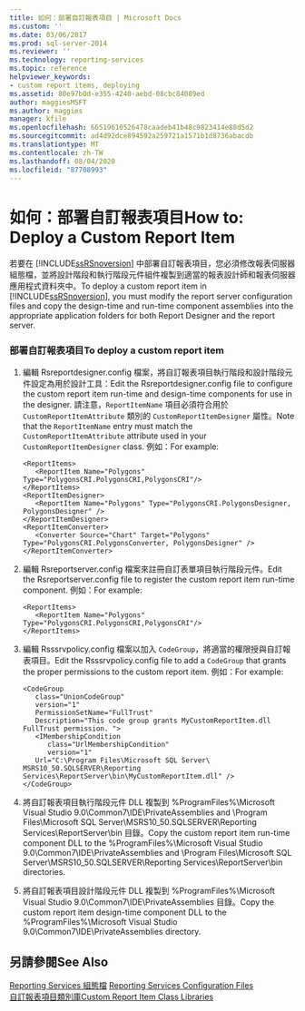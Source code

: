 ```yaml
---
title: 如何：部署自訂報表項目 | Microsoft Docs
ms.custom: ''
ms.date: 03/06/2017
ms.prod: sql-server-2014
ms.reviewer: ''
ms.technology: reporting-services
ms.topic: reference
helpviewer_keywords:
- custom report items, deploying
ms.assetid: 80e97b0d-e355-4240-aebd-08cbc84089ed
author: maggiesMSFT
ms.author: maggies
manager: kfile
ms.openlocfilehash: 66519610526478caadeb41b48c9823414e88d5d2
ms.sourcegitcommit: ad4d92dce894592a259721a1571b1d8736abacdb
ms.translationtype: MT
ms.contentlocale: zh-TW
ms.lasthandoff: 08/04/2020
ms.locfileid: "87708993"
---
```

# <a name="how-to-deploy-a-custom-report-item"></a><span data-ttu-id="975aa-102">如何：部署自訂報表項目</span><span class="sxs-lookup"><span data-stu-id="975aa-102">How to: Deploy a Custom Report Item</span></span>
  <span data-ttu-id="975aa-103">若要在 [!INCLUDE[ssRSnoversion](../../includes/ssrsnoversion-md.md)] 中部署自訂報表項目，您必須修改報表伺服器組態檔，並將設計階段和執行階段元件組件複製到適當的報表設計師和報表伺服器應用程式資料夾中。</span><span class="sxs-lookup"><span data-stu-id="975aa-103">To deploy a custom report item in [!INCLUDE[ssRSnoversion](../../includes/ssrsnoversion-md.md)], you must modify the report server configuration files and copy the design-time and run-time component assemblies into the appropriate application folders for both Report Designer and the report server.</span></span>  
  
### <a name="to-deploy-a-custom-report-item"></a><span data-ttu-id="975aa-104">部署自訂報表項目</span><span class="sxs-lookup"><span data-stu-id="975aa-104">To deploy a custom report item</span></span>  
  
1.  <span data-ttu-id="975aa-105">編輯 Rsreportdesigner.config 檔案，將自訂報表項目執行階段和設計階段元件設定為用於設計工具：</span><span class="sxs-lookup"><span data-stu-id="975aa-105">Edit the Rsreportdesigner.config file to configure the custom report item run-time and design-time components for use in the designer.</span></span> <span data-ttu-id="975aa-106">請注意，`ReportItemName` 項目必須符合用於 `CustomReportItemAttribute` 類別的 `CustomReportItemDesigner` 屬性。</span><span class="sxs-lookup"><span data-stu-id="975aa-106">Note that the `ReportItemName` entry must match the `CustomReportItemAttribute` attribute used in your `CustomReportItemDesigner` class.</span></span> <span data-ttu-id="975aa-107">例如：</span><span class="sxs-lookup"><span data-stu-id="975aa-107">For example:</span></span>  
  
    ```  
    <ReportItems>  
       <ReportItem Name="Polygons" Type="PolygonsCRI.PolygonsCRI,PolygonsCRI"/>  
    </ReportItems>  
    <ReportItemDesigner>  
       <ReportItem Name="Polygons" Type="PolygonsCRI.PolygonsDesigner, PolygonsDesigner" />  
    </ReportItemDesigner>  
    <ReportItemConverter>  
       <Converter Source="Chart" Target="Polygons" Type="PolygonsCRI.PolygonsConverter, PolygonsDesigner" />  
    </ReportItemConverter>  
    ```  
  
2.  <span data-ttu-id="975aa-108">編輯 Rsreportserver.config 檔案來註冊自訂表單項目執行階段元件。</span><span class="sxs-lookup"><span data-stu-id="975aa-108">Edit the Rsreportserver.config file to register the custom report item run-time component.</span></span> <span data-ttu-id="975aa-109">例如：</span><span class="sxs-lookup"><span data-stu-id="975aa-109">For example:</span></span>  
  
    ```  
    <ReportItems>  
       <ReportItem Name="Polygons" Type="PolygonsCRI.PolygonsCRI,PolygonsCRI"/>  
    </ReportItems>  
    ```  
  
3.  <span data-ttu-id="975aa-110">編輯 Rsssrvpolicy.config 檔案以加入 `CodeGroup`，將適當的權限授與自訂報表項目。</span><span class="sxs-lookup"><span data-stu-id="975aa-110">Edit the Rsssrvpolicy.config file to add a `CodeGroup` that grants the proper permissions to the custom report item.</span></span> <span data-ttu-id="975aa-111">例如：</span><span class="sxs-lookup"><span data-stu-id="975aa-111">For example:</span></span>  
  
    ```  
    <CodeGroup   
       class="UnionCodeGroup"   
       version="1"   
       PermissionSetName="FullTrust"  
       Description="This code group grants MyCustomReportItem.dll FullTrust permission. ">  
       <IMembershipCondition   
          class="UrlMembershipCondition"  
          version="1"  
       Url="C:\Program Files\Microsoft SQL Server\ MSRS10_50.SQLSERVER\Reporting Services\ReportServer\bin\MyCustomReportItem.dll" />  
    </CodeGroup>  
    ```  
  
4.  <span data-ttu-id="975aa-112">將自訂報表項目執行階段元件 DLL 複製到 %ProgramFiles%\Microsoft Visual Studio 9.0\Common7\IDE\PrivateAssemblies and \Program Files\Microsoft SQL Server\MSRS10_50.SQLSERVER\Reporting Services\ReportServer\bin 目錄。</span><span class="sxs-lookup"><span data-stu-id="975aa-112">Copy the custom report item run-time component DLL to the %ProgramFiles%\Microsoft Visual Studio 9.0\Common7\IDE\PrivateAssemblies and \Program Files\Microsoft SQL Server\MSRS10_50.SQLSERVER\Reporting Services\ReportServer\bin directories.</span></span>  
  
5.  <span data-ttu-id="975aa-113">將自訂報表項目設計階段元件 DLL 複製到 %ProgramFiles%\Microsoft Visual Studio 9.0\Common7\IDE\PrivateAssemblies 目錄。</span><span class="sxs-lookup"><span data-stu-id="975aa-113">Copy the custom report item design-time component DLL to the %ProgramFiles%\Microsoft Visual Studio 9.0\Common7\IDE\PrivateAssemblies directory.</span></span>  
  
## <a name="see-also"></a><span data-ttu-id="975aa-114">另請參閱</span><span class="sxs-lookup"><span data-stu-id="975aa-114">See Also</span></span>  
 <span data-ttu-id="975aa-115">[Reporting Services 組態檔](../report-server/reporting-services-configuration-files.md) </span><span class="sxs-lookup"><span data-stu-id="975aa-115">[Reporting Services Configuration Files](../report-server/reporting-services-configuration-files.md) </span></span>  
 [<span data-ttu-id="975aa-116">自訂報表項目類別庫</span><span class="sxs-lookup"><span data-stu-id="975aa-116">Custom Report Item Class Libraries</span></span>](custom-report-item-class-libraries.md)  
  
  
